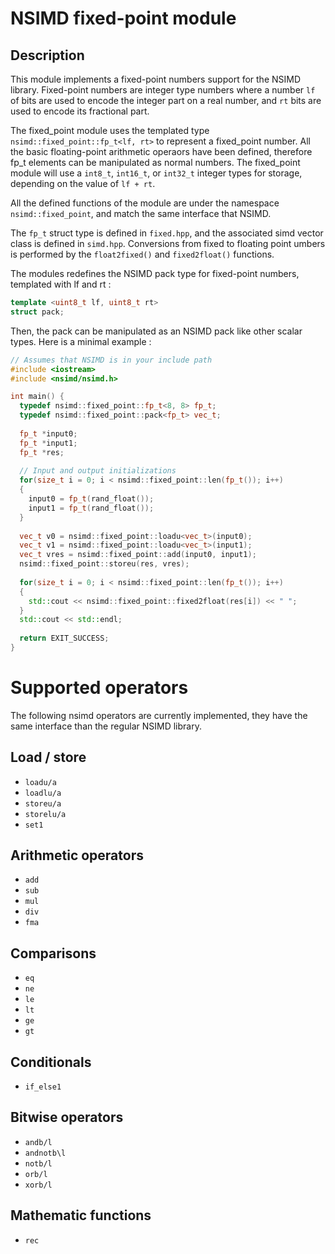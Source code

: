 NSIMD fixed-point module
========================

Description
----------

This module implements a fixed-point numbers support for the NSIMD library.
Fixed-point numbers are integer type numbers where a number `lf` of bits are used to 
encode the integer part on a real number, and `rt` bits are used to encode its fractional
part.

The fixed_point module uses the templated type `nsimd::fixed_point::fp_t<lf, rt>` to 
represent a fixed_point number. All the basic floating-point arithmetic operaors have 
been defined, therefore fp\_t elements can be manipulated as normal numbers.
The fixed\_point module will use a `int8_t`, `int16_t`, or `int32_t` integer types for 
storage, depending on the value of `lf + rt`. 

All the defined functions of the module are under the namespace `nsimd::fixed_point`, 
and match the same interface that NSIMD.

The `fp_t` struct type is defined in `fixed.hpp`, and the associated simd vector class 
is defined in `simd.hpp`. Conversions from fixed to floating point umbers is performed by 
the `float2fixed()` and `fixed2float()` functions.

The modules redefines the NSIMD pack type for fixed-point numbers, templated with lf 
and rt :

```C++
template <uint8_t lf, uint8_t rt>
struct pack;
```

Then, the pack can be manipulated as an NSIMD pack like other scalar types. Here is 
a minimal example :

```C++
// Assumes that NSIMD is in your include path
#include <iostream>
#include <nsimd/nsimd.h>

int main() {
  typedef nsimd::fixed_point::fp_t<8, 8> fp_t;
  typedef nsimd::fixed_point::pack<fp_t> vec_t;
  
  fp_t *input0;
  fp_t *input1;
  fp_t *res;
  
  // Input and output initializations 
  for(size_t i = 0; i < nsimd::fixed_point::len(fp_t()); i++)
  {
    input0 = fp_t(rand_float());
    input1 = fp_t(rand_float());
  }
  
  vec_t v0 = nsimd::fixed_point::loadu<vec_t>(input0);
  vec_t v1 = nsimd::fixed_point::loadu<vec_t>(input1);
  vec_t vres = nsimd::fixed_point::add(input0, input1);
  nsimd::fixed_point::storeu(res, vres);
  
  for(size_t i = 0; i < nsimd::fixed_point::len(fp_t()); i++)
  {
    std::cout << nsimd::fixed_point::fixed2float(res[i]) << " ";
  }
  std::cout << std::endl;
  
  return EXIT_SUCCESS;
}

```

Supported operators
===================

The following nsimd operators are currently implemented, they have the same interface
than the regular NSIMD library.

Load / store
------------

- `loadu/a`
- `loadlu/a`
- `storeu/a`
- `storelu/a`
- `set1`

Arithmetic operators
--------------------

- `add`
- `sub`
- `mul`
- `div`
- `fma`

Comparisons
-----------

- `eq`
- `ne`
- `le`
- `lt`
- `ge`
- `gt`

Conditionals
------------

- `if_else1`

Bitwise operators
-----------------

- `andb/l`
- `andnotb\l`
- `notb/l`
- `orb/l`
- `xorb/l`

Mathematic functions
--------------------

- `rec`
